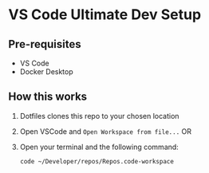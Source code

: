 # VS Code Ultimate Dev Setup

## Pre-requisites

- VS Code
- Docker Desktop

## How this works

1. Dotfiles clones this repo to your chosen location
2. Open VSCode and `Open Workspace from file...` OR
3. Open your terminal and the following command:

    ```bash
    code ~/Developer/repos/Repos.code-workspace
    ```

